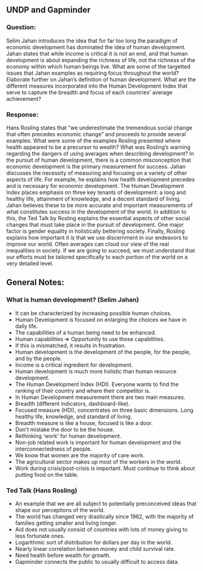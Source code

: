 ## UNDP and Gapminder

### Question: 
Selim Jahan introduces the idea that for far too long the paradigm of economic development has dominated the idea of human development. Jahan states that while income is critical it is not an end, and that human development is about expanding the richness of life, not the richness of the economy within which human beings live. What are some of the targetted issues that Jahan examples as requiring focus throughout the world? Elaborate further on Jahan’s definition of human development. What are the different measures incorporated into the Human Development Index that serve to capture the breadth and focus of each countries’ average achievement?

### Response:
Hans Rosling states that “we underestimate the tremendous social change that often precedes economic change” and proceeds to provide several examples. What were some of the examples Rosling presented where health appeared to be a precursor to wealth? What was Rosling’s warning regarding the dangers of using averages when describing development?
In the pursuit of human development, there is a common misconception that economic development is the primary measurement for success. Jahan discusses the necessity of measuring and focusing on a variety of other aspects of life. For example, he explains how health development precedes and is necessary for economic development. The Human Development Index places emphasis on three key tenants of development: a long and healthy life, attainment of knowledge, and a decent standard of living. Jahan believes these to be more accurate and important measurements of what constitutes success in the development of the world. In addition to this, the Ted Talk by Rosling explains the essential aspects of other social changes that must take place in the pursuit of development. One major factor is gender equality in holistically bettering society. Finally, Rosling explains how important it is that we use discernment in our endeavors to improve our world. Often averages can cloud our view of the real inequalities in society. If we are going to succeed, we must understand that our efforts must be tailored specifically to each portion of the world on a very detailed level. 

## General Notes:

### What is human development? (Selim Jahan)
- It can be characterized by increasing possible human choices. 
- Human Development is focused on enlarging the choices we have in daily life.
- The capabilities of a human being need to be enhanced.
- Human capabilities => Opportunity to use those capabilities.
- If this is mismatched, it results in frustration.
- Human development is the development of the people, for the people, and by the people. 
- Income is a critical ingredient for development. 
- Human development is much more holistic than human resource development.
- The Human Development Index (HDI). Everyone wants to find the ranking of their country and where their competitor is. 
- In Human Development measurement there are two main measures. 
- Breadth (different indicators, dashboard-like).  
- Focused measure (HDI), concentrates on three basic dimensions. Long healthy life, knowledge, and standard of living. 
- Breadth measure is like a house, focused is like a door. 
- Don't mistake the door to be the house. 
- Rethinking 'work' for human development.
- Non-job related work is important for human development and the interconnectedness of people.
- We know that women are the majority of care work. 
- The agricultural sector makes up most of the workers in the world.
- Work during crisis/post-crisis is important. Must continue to think about putting food on the table. 

### Ted Talk (Hans Rosling)
- An example that we are all subject to potentially preconceived ideas that shape our perceptions of the world. 
- The world has changed very drastically since 1962, with the majority of families getting smaller and living longer. 
- Aid does not usually consist of countries with lots of money giving to less fortunate ones. 
- Logarithmic sort of distribution for dollars per day in the world. 
- Nearly linear correlation between money and child survival rate. 
- Need health before wealth for growth.
- Gapminder connects the public to usually difficult to access data. 
